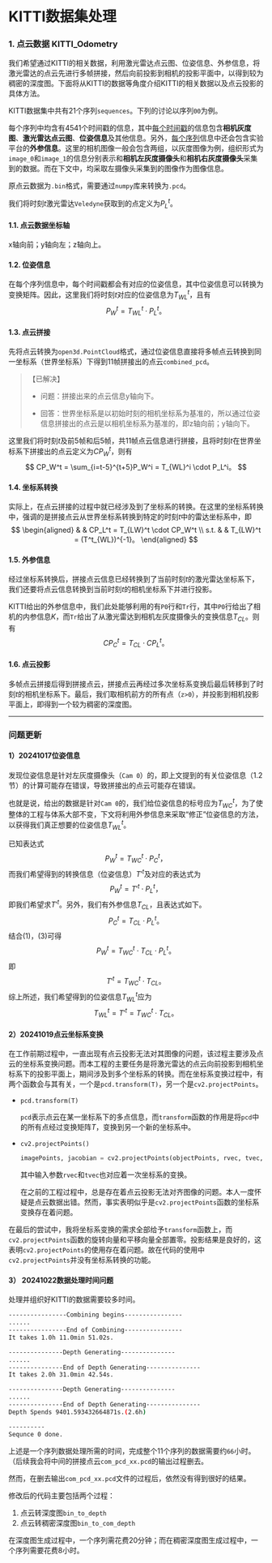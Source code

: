 # KITTI数据集处理

### 1. 点云数据 KITTI_Odometry

我们希望通过KITTI的相关数据，利用激光雷达点云图、位姿信息、外参信息，将激光雷达的点云先进行多帧拼接，然后向前投影到相机的投影平面中，以得到较为稠密的深度图。下面将从KITTI的数据等角度介绍KITTI的相关数据以及点云投影的具体方法。

KITTI数据集中共有21个序列`sequences`。下列的讨论以序列`00`为例。

每个序列中均含有4541个时间戳的信息，其中<u>每个时间戳</u>的信息包含**相机灰度图**、**激光雷达点云图**、**位姿信息**及其他信息。另外，<u>每个序列</u>信息中还会包含实验平台的**外参信息**。这里的相机图像一般会包含两组，以灰度图像为例，组织形式为`image_0`和`image_1`的信息分别表示和**相机左灰度摄像头**和**相机右灰度摄像头**采集到的数据。而在下文中，均采取左摄像头采集到的图像作为图像信息。

原点云数据为`.bin`格式，需要通过`numpy`库来转换为`.pcd`。

我们将时刻$t$激光雷达`Veledyne`获取到的点定义为$P_L^t$。

#### 1.1. 点云数据坐标轴

x轴向前；y轴向左；z轴向上。

#### 1.2. 位姿信息

在每个序列信息中，每个时间戳都会有对应的位姿信息，其中位姿信息可以转换为变换矩阵。因此，这里我们将时刻$t$对应的位姿信息为$T^t_{WL}$，且有
$$
P^t_W = T_{WL}^t \cdot P_L^t。
$$


#### 1.3. 点云拼接

先将点云转换为`open3d.PointCloud`格式，通过位姿信息直接将多帧点云转换到同一坐标系（世界坐标系）下得到11帧拼接出的点云`combined_pcd`。

>【已解决】
>
>- 问题：拼接出来的点云信息y轴向下。
>
>- 回答：世界坐标系是以初始时刻的相机坐标系为基准的，所以通过位姿信息拼接出的点云是以相机坐标系为基准的，即z轴向前；y轴向下。

这里我们将时刻$t$及前5帧和后5帧，共11帧点云信息进行拼接，且将时刻$t$在世界坐标系下拼接出的点云定义为$CP_W^t$，则有
$$
CP_W^t = \sum_{i=t-5}^{t+5}P_W^i = T_{WL}^i \cdot P_L^i。
$$

#### 1.4. 坐标系转换

实际上，在点云拼接的过程中就已经涉及到了坐标系的转换。在这里的坐标系转换中，强调的是拼接点云从世界坐标系转换到特定的时刻$t$中的雷达坐标系中，即
$$
\begin{aligned}
        &   & CP_L^t = T_{LW}^t \cdot CP_W^t \\
s.t.    &   & T_{LW}^t = (T^t_{WL})^{-1}。
\end{aligned}
$$

#### 1.5. 外参信息

经过坐标系转换后，拼接点云信息已经转换到了当前时刻$t$的激光雷达坐标系下，我们还要将点云信息转换到当前时刻$t$的相机坐标系下并进行投影。

KITTI给出的外参信息中，我们此处能够利用的有`P0`行和`Tr`行，其中`P0`行给出了相机的内参信息$K$，而`Tr`给出了从激光雷达到相机左灰度摄像头的变换信息$T_{CL}$。则有
$$
CP_C^t = T_{CL} \cdot CP_L^t。
$$

#### 1.6. 点云投影

多帧点云拼接后得到拼接点云，拼接点云再经过多次坐标系变换后最后转移到了时刻$t$的相机坐标系下。最后，我们取相机前方的所有点（`z>0`），并投影到相机投影平面上，即得到一个较为稠密的深度图。



---

### 问题更新

#### 1）20241017位姿信息

发现位姿信息是针对左灰度摄像头（`Cam 0`）的，即上文提到的有关位姿信息（1.2节）的计算可能存在错误，导致拼接出的点云可能存在错误。

也就是说，给出的数据是针对`Cam 0`的，我们给位姿信息的标号应为$T_{WC}^t$，为了使整体的工程与体系大部不变，下文将利用外参信息来采取“修正”位姿信息的方法，以获得我们真正想要的位姿信息$T^t_{WL}$。

已知表达式
$$
P_W^t = T_{WC}^t \cdot P_C^t，\tag{1}
$$
而我们希望得到的转换信息（位姿信息）$T'^t$及对应的表达式为
$$
P_W^t = T'^t \cdot P_L^t，\tag{2}
$$
即我们希望求$T'^t$。另外，我们有外参信息$T_{CL}$，且表达式如下。
$$
P_C^t = T_{CL} \cdot P_L^t。\tag{3}
$$
结合$(1)，(3)$可得
$$
P_W^t = T_{WC}^t \cdot T_{CL} \cdot P_L^t。\tag{4}
$$
即
$$
T'^t = T_{WC}^t \cdot T_{CL}。\tag{5}
$$
综上所述，我们希望得到的位姿信息$T_{WL}^t$应为
$$
T_{WL}^t = T'^t = T_{WC}^t \cdot T_{CL}。
$$


#### 2）20241019点云坐标系变换

在工作前期过程中，一直出现有点云投影无法对其图像的问题，该过程主要涉及点云的坐标系变换问题。而本工程的主要任务是将激光雷达的点云向前投影到相机坐标系下的投影平面上，期间涉及到多个坐标系的转换。而在坐标系变换过程中，有两个函数会与其有关，一个是`pcd.transform(T)`，另一个是`cv2.projectPoints`。

- `pcd.transform(T)`

  `pcd`表示点云在某一坐标系下的多点信息，而`transform`函数的作用是将`pcd`中的所有点经过变换矩阵$T$，变换到另一个新的坐标系中。

- `cv2.projectPoints()`

  ```python
  imagePoints, jacobian = cv2.projectPoints(objectPoints, rvec, tvec, cameraMatrix, distCoeffs[, imagePoints[, jacobian[, aspectRatio]]])
  ```

  其中输入参数`rvec`和`tvec`也对应着一次坐标系的变换。

  在之前的工程过程中，总是存在着点云投影无法对齐图像的问题。本人一度怀疑是点云数据出错。然而，事实表明似乎是`cv2.projectPoints`函数的坐标系变换存在着问题。

在最后的尝试中，我将坐标系变换的需求全部给予`transform`函数上，而`cv2.projectPoints`函数的旋转向量和平移向量全部置零。投影结果是良好的，这表明`cv2.projectPoints`的使用存在着问题。故在代码的使用中`cv2.projectPoints`并没有坐标系转换的功能。



#### 3） 20241022数据处理时间问题

处理并组织好KITTI的数据需要较多时间。

```bash
----------------Combining begins----------------
......
----------------End of Combining----------------
It takes 1.0h 11.0min 51.02s.

---------------Depth Generating---------------
......
---------------End of Depth Generating---------------
It takes 2.0h 31.0min 42.54s.

---------------Depth Generating---------------
......
---------------End of Depth Generating---------------
Depth Spends 9401.593432664871s.(2.6h)

----------
Sequnce 0 done.
```

上述是一个序列数据处理所需的时间，完成整个11个序列的数据需要约`66`小时。（后续我会将中间的拼接点云`com_pcd_xx.pcd`的输出过程删去。

然而，在删去输出`com_pcd_xx.pcd`文件的过程后，依然没有得到很好的结果。

修改后的代码主要包括两个过程：

1. 点云转深度图`bin_to_depth`
2. 点云转稠密深度图`bin_to_com_depth`

在深度图生成过程中，一个序列需花费20分钟；而在稠密深度图生成过程中，一个序列需要花费8小时。
